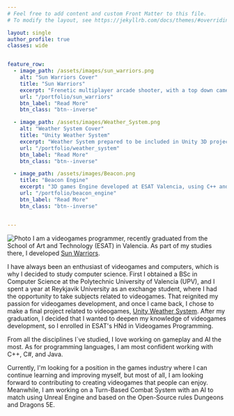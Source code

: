 ```yaml
---
# Feel free to add content and custom Front Matter to this file.
# To modify the layout, see https://jekyllrb.com/docs/themes/#overriding-theme-defaults

layout: single
author_profile: true
classes: wide


feature_row:
  - image_path: /assets/images/sun_warriors.png
    alt: "Sun Warriors Cover"
    title: "Sun Warriors"
    excerpt: "Frenetic multiplayer arcade shooter, with a top down camera. Developed as an academic project at ESAT."
    url: "/portfolio/sun_warriors"
    btn_label: "Read More"
    btn_class: "btn--inverse"

  - image_path: /assets/images/Weather_System.png
    alt: "Weather System Cover"
    title: "Unity Weather System"
    excerpt: "Weather System prepared to be included in Unity 3D projects. Includes Day and Night Cycles, Seasonal changes and weather symulation."
    url: "/portfolio/weather_system"
    btn_label: "Read More"
    btn_class: "btn--inverse"

  - image_path: /assets/images/Beacon.png
    title: "Beacon Engine"
    excerpt: "3D games Engine developed at ESAT Valencia, using C++ and OpenGL."
    url: "/portfolio/beacon_engine"
    btn_label: "Read More"
    btn_class: "btn--inverse"


---
```

![Photo](/assets/images/about_me_photo.png)
I am a videogames programmer, recently graduated from the School of Art and Technology (ESAT) in Valencia. As part of my studies there, I developed [Sun Warriors](/portfolio/sun_warriors).

I have always been an enthusiast of videogames and computers, which is why I decided to study computer science. First I obtained a BSc in Computer Science at the Polytechnic University of Valencia (UPV), and I spent a year at Reykjavik University as an exchange student, where I had the opportunity to take subjects related to videogames. That reignited my passion for videogames development, and once I came back, I chose to make a final project related to videogames, [Unity Weather System](/portfolio/weather_system). After my graduation, I decided that I wanted to deepen my knowledge of videogames development, so I enrolled in ESAT's HNd in Videogames Programming. 

From all the disciplines I´ve studied, I love working on gameplay and AI the most. As for programming languages, I am most confident working with C++, C#, and Java.

Currently, I'm looking for a position in the games industry where I can continue learning and improving myself, but most of all, I am looking forward to contributing to creating videogames that people can enjoy. Meanwhile, I am working on a Turn-Based Combat System with an AI to match using Unreal Engine and based on the Open-Source rules Dungeons and Dragons 5E.